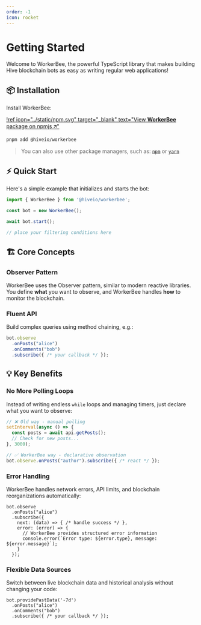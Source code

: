 ```yaml
---
order: -1
icon: rocket
---
```


# Getting Started

Welcome to WorkerBee, the powerful TypeScript library that makes building Hive blockchain bots as easy as writing regular web applications!

## :package: Installation

Install WorkerBee:

[!ref icon="../static/npm.svg" target="_blank" text="View **WorkerBee** package on npmjs 🡭"](https://npmjs.com/package/@hiveio/workerbee)

```bash
pnpm add @hiveio/workerbee
```

> You can also use other package managers, such as: [`npm`](https://docs.npmjs.com/downloading-and-installing-node-js-and-npm#using-a-node-version-manager-to-install-nodejs-and-npm) or [`yarn`](https://yarnpkg.com/getting-started/install)

## :zap: Quick Start

Here's a simple example that initializes and starts the bot:

```typescript
import { WorkerBee } from '@hiveio/workerbee';

const bot = new WorkerBee();

await bot.start();

// place your filtering conditions here
```

## :building_construction: Core Concepts

### Observer Pattern

WorkerBee uses the Observer pattern, similar to modern reactive libraries. You define **what** you want to observe, and WorkerBee handles **how** to monitor the blockchain.

### Fluent API

Build complex queries using method chaining, e.g.:

```typescript
bot.observe
  .onPosts("alice")
  .onComments("bob")
  .subscribe({ /* your callback */ });
```

## :bulb: Key Benefits

### No More Polling Loops

Instead of writing endless `while` loops and managing timers, just declare what you want to observe:

```typescript
// ❌ Old way - manual polling
setInterval(async () => {
  const posts = await api.getPosts();
  // Check for new posts...
}, 3000);

// ✅ WorkerBee way - declarative observation
bot.observe.onPosts("author").subscribe({ /* react */ });
```

### Error Handling

WorkerBee handles network errors, API limits, and blockchain reorganizations automatically:

```typescript:highlight="5-8"
bot.observe
  .onPosts("alice")
  .subscribe({
    next: (data) => { /* handle success */ },
    error: (error) => {
      // WorkerBee provides structured error information
      console.error(`Error type: ${error.type}, message: ${error.message}`);
    }
  });
```

### Flexible Data Sources

Switch between live blockchain data and historical analysis without changing your code:

```typescript:highlight="1"
bot.providePastData('-7d')
  .onPosts("alice")
  .onComments("bob")
  .subscribe({ /* your callback */ });
```
